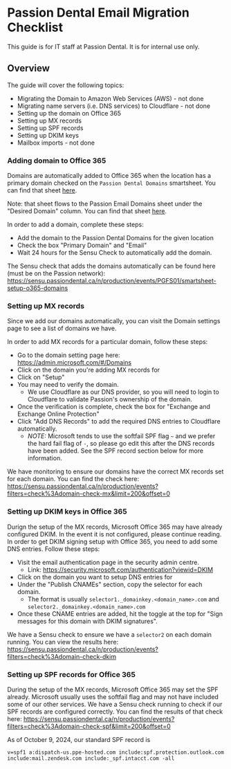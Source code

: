 # Passion Dental Email Migration Checklist

This guide is for IT staff at Passion Dental. It is for internal use only.

## Overview

The guide will cover the following topics:

* Migrating the Domain to Amazon Web Services (AWS) - not done
* Migrating name servers (i.e. DNS services) to Cloudflare - not done
* Setting up the domain on Office 365
* Setting up MX records
* Setting up SPF records
* Setting up DKIM keys
* Mailbox imports - not done

### Adding domain to Office 365

Domains are automatically added to Office 365 when the location has a primary domain checked on the `Passion Dental Domains` smartsheet. You can find that sheet <a href="https://app.smartsheet.com/sheets/gw6ggxhMfhg32qpFc22vQh84w6rV2xHC37Q7H5w1?view=grid" target="_blank">here</a>. 

Note: that sheet flows to the Passion Email Domains sheet under the "Desired Domain" column. You can find that sheet <a target="_blank" href="https://app.smartsheet.com/sheets/3rX4ffcF5F7M625fpghq4m76Fhp5hJ8qX86379Q1?view=grid">here</a>.

In order to add a domain, complete these steps:

* Add the domain to the Passion Dental Domains for the given location
* Check the box "Primary Domain" and "Email"
* Wait 24 hours for the Sensu Check to automatically add the domain.

The Sensu check that adds the domains automatically can be found here (must be on the Passion network): https://sensu.passiondental.ca/n/production/events/PGFS01/smartsheet-setup-o365-domains

### Setting up MX records

Since we add our domains automatically, you can visit the Domain settings page to see a list of domains we have.

In order to add MX records for a particular domain, follow these steps:

* Go to the domain setting page here: https://admin.microsoft.com/#/Domains
* Click on the domain you're adding MX records for
* Click on "Setup"
* You may need to verify the domain.
  * We use Cloudflare as our DNS provider, so you will need to login to Cloudflare to validate Passion's ownership of the domain.
* Once the verification is complete, check the box for "Exchange and Exchange Online Protection"
* Click "Add DNS Records" to add the required DNS entries to Cloudflare automatically.
  * *NOTE:* Microsoft tends to use the softfail SPF flag `~` and we prefer the hard fail flag of `-`, so please go edit this after the DNS records have been added. See the SPF record section below for more information.

We have monitoring to ensure our domains have the correct MX records set for each domain. You can find the check here: https://sensu.passiondental.ca/n/production/events?filters=check%3Adomain-check-mx&limit=200&offset=0


### Setting up DKIM keys in Office 365

Durign the setup of the MX records, Microsoft Office 365 may have already configured DKIM. In the event it is not configured, please continue reading. 
In order to get DKIM signing setup with Office 365, you need to add some DNS entries. Follow these steps:

* Visit the email authentication page in the security admin centre.
  * Link: https://security.microsoft.com/authentication?viewid=DKIM
* Click on the domain you want to setup DNS entries for
* Under the "Publish CNAMEs" section, copy the selector for each domain.
  * The format is usually `selector1._domainkey.<domain_name>.com` and `selector2._domainkey.<domain_name>.com`
* Once these CNAME entries are added, hit the toggle at the top for "Sign messages for this domain with DKIM signatures".

We have a Sensu check to ensure we have a `selector2` on each domain running. You can view the results here: 
https://sensu.passiondental.ca/n/production/events?filters=check%3Adomain-check-dkim

### Setting up SPF records for Office 365

During the setup of the MX records, Microsoft Office 365 may set the SPF already. Microsoft usually uses the softfail flag and may not have included some of our other services. 
We have a Sensu check running to check if our SPF records are configured correctly. You can find the results of that check here: https://sensu.passiondental.ca/n/production/events?filters=check%3Adomain-check-spf&limit=200&offset=0

As of October 9, 2024, our standard SPF record is

````
v=spf1 a:dispatch-us.ppe-hosted.com include:spf.protection.outlook.com include:mail.zendesk.com include:_spf.intacct.com -all
````
